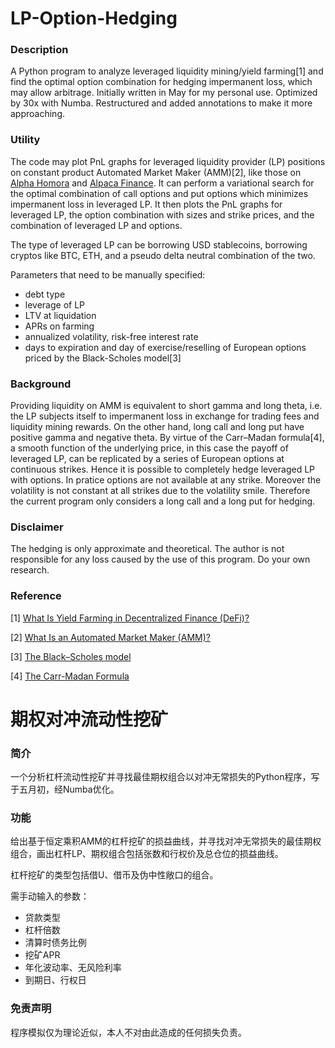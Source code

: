 # LP-Option-Hedging

### Description
A Python program to analyze leveraged liquidity mining/yield farming[1] and find the optimal option combination for
hedging impermanent loss, which may allow arbitrage. Initially written in May for my personal use. Optimized by 30x
with Numba. Restructured and added annotations to make it more approaching.

### Utility
The code may plot PnL graphs for leveraged liquidity provider (LP) positions on constant product Automated Market Maker
(AMM)[2], like those on [Alpha Homora](https://homora.alphafinance.io/) and [Alpaca Finance](https://www.alpacafinance.org/).
It can perform a variational search for the optimal combination of call options and put options which minimizes
impermanent loss in leveraged LP. It then plots the PnL graphs for leveraged LP, the option combination with sizes and
strike prices, and the combination of leveraged LP and options.

The type of leveraged LP can be borrowing USD stablecoins, borrowing cryptos like BTC, ETH, and a pseudo delta neutral
combination of the two.

Parameters that need to be manually specified:
* debt type
* leverage of LP
* LTV at liquidation
* APRs on farming
* annualized volatility, risk-free interest rate
* days to expiration and day of exercise/reselling of European options priced by the Black-Scholes model[3]

### Background
Providing liquidity on AMM is equivalent to short gamma and long theta, i.e. the LP subjects itself to impermanent loss
in exchange for trading fees and liquidity mining rewards. On the other hand, long call and long put have positive gamma
and negative theta. By virtue of the Carr–Madan formula[4], a smooth function of the underlying price, in this case the
payoff of leveraged LP, can be replicated by a series of European options at continuous strikes. Hence it is possible to
completely hedge leveraged LP with options. In pratice options are not available at any strike. Moreover the volatility
is not constant at all strikes due to the volatility smile. Therefore the current program only considers a long call and
a long put for hedging.

### Disclaimer
The hedging is only approximate and theoretical. The author is not responsible for any loss caused by the use of this
program. Do your own research.

### Reference
[1] [What Is Yield Farming in Decentralized Finance (DeFi)?](https://academy.binance.com/en/articles/what-is-yield-farming-in-decentralized-finance-defi)

[2] [What Is an Automated Market Maker (AMM)?](https://academy.binance.com/en/articles/what-is-an-automated-market-maker-amm)

[3] [The Black–Scholes model](https://en.wikipedia.org/wiki/Black%E2%80%93Scholes_model)

[4] [The Carr-Madan Formula](https://engineering.nyu.edu/sites/default/files/2019-01/CarrQuantFinance2001-a.pdf)


# 期权对冲流动性挖矿

### 简介
一个分析杠杆流动性挖矿并寻找最佳期权组合以对冲无常损失的Python程序，写于五月初，经Numba优化。

### 功能
给出基于恒定乘积AMM的杠杆挖矿的损益曲线，并寻找对冲无常损失的最佳期权组合，画出杠杆LP、期权组合包括张数和行权价及总仓位的损益曲线。

杠杆挖矿的类型包括借U、借币及伪中性敞口的组合。

需手动输入的参数：
* 贷款类型
* 杠杆倍数
* 清算时债务比例
* 挖矿APR
* 年化波动率、无风险利率
* 到期日、行权日

### 免责声明
程序模拟仅为理论近似，本人不对由此造成的任何损失负责。
